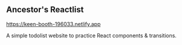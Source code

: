 ## Ancestor's Reactlist

https://keen-booth-196033.netlify.app

A simple todolist website to practice React components & transitions. 
